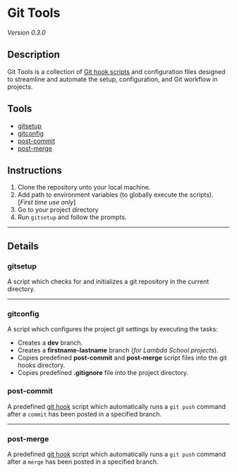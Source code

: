 # Git Tools
*Version 0.3.0*

## Description
Git Tools is a collection of [Git hook scripts](https://githooks.com/) and configuration files designed to streamline and automate the setup, configuration, and Git workflow in projects.

## Tools
  * [gitsetup](#gitsetup)
  * [gitconfig](#gitconfig)
  * [post-commit](#post-commit)
  * [post-merge](#post-merge)

## Instructions
  1. Clone the repository unto your local machine.
  2. Add path to environment variables (to globally execute the scripts). [*First time use only*]
  3. Go to your project directory
  4. Run `gitsetup` and follow the prompts.

---
## Details
### gitsetup <a name="gitsetup"></a>
A script which checks for and initializes a git repository in the current directory.


---
### gitconfig <a name="gitconfig"></a>
A script which configures the project git settings by executing the tasks:
  * Creates a **dev** branch.
  * Creates a **firstname-lastname** branch (*for Lambda School projects*).
  * Copies predefined **post-commit** and **post-merge** script files into the git hooks directory.
  * Copies predefined **.gitignore** file into the project directory.


### post-commit <a name="post-commit"></a>
A predefined [git hook](https://githooks.com/) script which automatically runs a `git push` command after a `commit` has been posted in a specified branch.


---
### post-merge <a name="post-merge"></a>
A predefined [git hook](https://githooks.com/) script which automatically runs a `git push` command after a `merge` has been posted in a specified branch. 
